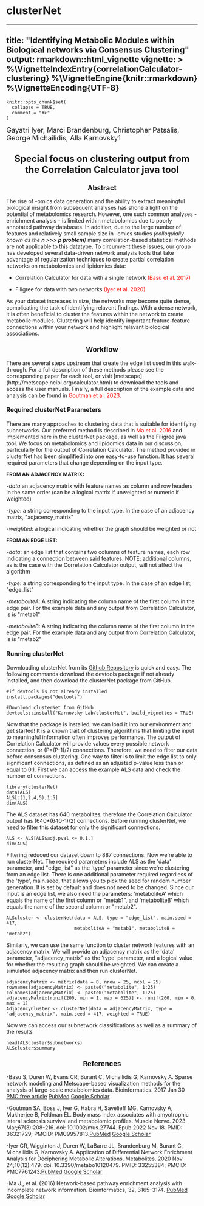 # clusterNet
---
title: "Identifying Metabolic Modules within Biological networks via Consensus Clustering"
output: rmarkdown::html_vignette
vignette: >
  %\VignetteIndexEntry{correlationCalculator-clustering}
  %\VignetteEngine{knitr::rmarkdown}
  %\VignetteEncoding{UTF-8}
---

```{r, include = FALSE}
knitr::opts_chunk$set(
  collapse = TRUE,
  comment = "#>"
)
```
<font size = "4"> Gayatri Iyer, Marci Brandenburg, Christopher Patsalis, George Michailidis, Alla Karnovsky1 </font>


<h2 align="center" id="heading"><font size = 5>Special focus on clustering output from the Correlation Calculator java tool</font></h2>

<h3 align = "center" id = "heading"><font size = 4>Abstract</font></h3>

The rise of -omics data generation and the ability to extract meaningful biological insight from subsequent analyses has shone a light on the potential of metabolomics research. However, one such common analyses - enrichment analysis - is limited within metabolomics due to poorly annotated pathway databases. In addition, due to the large number of features and relatively small sample size in -omics studies *(colloquially known as the **n >>> p problem**)* many correlation-based statistical methods are not applicable to this datatype. To circumvent these issues, our group has developed several data-driven network analysis tools that take advantage of regularization techniques to create partial correlation networks on metabolomics and lipidomics data:

- Correlation Calculator for data with a single network <span style="color: red;">(Basu et al. 2017)</span>

- Filigree for data with two networks <span style="color: red;">(Iyer et al. 2020)</span>

As your dataset increases in size, the networks may become quite dense, complicating the task of identifying relavent findings. With a dense network, it is often beneficial to cluster the features within the network to create metabolic modules. Clustering will help identify important feature-feature connections within your network and highlight relavant biological associations.

<h3 align = "center" id = "heading"><font size = 4>Workflow</font></h3>
There are several steps upstream that create the edge list used in this walk-through. For a full description of these methods please see the corresponding paper for each tool, or visit [metscape](http://metscape.ncibi.org/calculator.html) to download the tools and access the user manuals. Finally, a full description of the example data and analysis can be found in <span style="color: red;">Goutman et al. 2023</span>.  

<h4 align = "left" id = "heading"><font size = 3>Required clusterNet Parameters</font></h3>

There are many approaches to clustering data that is suitable for identifying subnetworks. Our preferred method is described in <span style="color: red;">Ma et al. 2016</span> and implemented here in the clusterNet package, as well as the Filigree java tool. We focus on metabolomics and lipidomics data in our discussion, particularly for the output of Correlation Calculator. The method provided in clusterNet has been simplified into one easy-to-use function. It has several required parameters that change depending on the input type. 

<font size = "2">**FROM AN ADJACENCY MATRIX:**</font>

-*data* an adjacency matrix with feature names as column and row headers in the same order (can be a logical matrix if unweighted or numeric if weighted)

-*type*: a string corresponding to the input type. In the case of an adjacency matrix, "adjacency_matrix"

-*weighted*: a logical indicating whether the graph should be weighted or not


<font size = "2">**FROM AN EDGE LIST:**</font>

-*data*: an edge list that contains two columns of feature names, each row indicating a connection between said features. NOTE: additional columns, as is the case with the Correlation Calculator output, will not affect the algorithm

-*type*: a string corresponding to the input type. In the case of an edge list, "edge_list"

-*metaboliteA*: A string indicating the column name of the first column in the edge pair. For the example data and any output from Correlation Calculator, is is "metab1"

-*metaboliteB*: A string indicating the column name of the first column in the edge pair. For the example data and any output from Correlation Calculator, is is "metab2"


<h4 align = "left" id = "heading"><font size = 3>Running clusterNet</font></h3>

Downloading clusterNet from its [Github Repository](https://github.com/Karnovsky-Lab/clusterNet) is quick and easy. The following commands download the devtools package if not already installed, and then download the clusterNet package from GitHub.
```{r setup, eval = FALSE}
#if devtools is not already installed
install.packages("devtools")

#Download clusterNet from GitHub
devtools::install("Karnovsky-Lab/clusterNet", build_vignettes = TRUE)
```
Now that the package is installed, we can load it into our environment and get started! It is a known trait of clustering algorithms that limiting the input to meaningful information often improves performance. The output of Correlation Calculator will provide values every possible network connection, or (P*(P-1)/2) connections. Therefore, we need to filter our data before consensus clustering. One way to filter is to limit the edge list to only significant connections, as defined as an adjusted p-value less than or equal to 0.1. First we can access the example ALS data and check the number of connections.
```{r}
library(clusterNet)
data(ALS)
ALS[c(1,2,4,5),1:5]
dim(ALS)
```
The ALS dataset has 640 metabolites, therefore the Correlation Calculator output has (640*(640-1)/2) connections. Before running clusterNet, we need to filter this dataset for only the significant connections.
```{r}
ALS <- ALS[ALS$adj.pval <= 0.1,]
dim(ALS)
```
Filtering  reduced our dataset down to 887 connections. Now we're able to run clusterNet. The required parameters include ALS as the 'data' parameter, and "edge_list" as the 'type' parameter since we're clustering from an edge list. There is one additional parameter required regardless of the 'type', main.seed, that allows you to pick the seed for random number generation. It is set by default and does not need to be changed. Since our input is an edge list, we also need the parameters: 'metaboliteA' which equals the name of the first column or "metab1", and 'metaboliteB' which equals the name of the second column or "metab2".
```{r, results = 'hide', message = FALSE, warning = FALSE, error = FALSE}
ALScluster <- clusterNet(data = ALS, type = "edge_list", main.seed = 417,
                         metaboliteA = "metab1", metaboliteB = "metab2")
```

Similarly, we can use the same function to cluster network features with an adjacency matrix. We will provide an adjacency matrix as the 'data' parameter, "adjacency_matrix" as the 'type' parameter, and a logical value for whether the resulting graph should be weighted. We can create a simulated adjacency matrix and then run clusterNet.
```{r, eval = FALSE}
adjacencyMatrix <- matrix(data = 0, nrow = 25, ncol = 25)
rownames(adjacencyMatrix) <- paste0("metabolite", 1:25)
colnames(adjacencyMatrix) <- paste0("metabolite", 1:25)
adjacencyMatrix[runif(200, min = 1, max = 625)] <- runif(200, min = 0, max = 1)
AdjacencyCluster <- clusterNet(data = adjacencyMatrix, type = "adjacency_matrix", main.seed = 417, weighted = TRUE)
```
Now we can access our subnetwork classifications as well as a summary of the results
```{r}
head(ALScluster$subnetworks)
ALScluster$summary
```
<h3 align = "center" id = "heading"><font size = 4>References</font></h3>

-Basu S, Duren W, Evans CR, Burant C, Michailidis G, Karnovsky A.
Sparse network modeling and Metscape-based visualization methods for the analysis of large-scale metabolomics data. Bioinformatics. 2017 Jan 30 [PMC free article](https://www.ncbi.nlm.nih.gov/pmc/articles/PMC5860222/) [PubMed](https://pubmed.ncbi.nlm.nih.gov/28137712/) [Google Scholar](https://scholar.google.com/scholar_lookup?journal=Bioinformatics&title=Sparse+network+modeling+and+metscape-based+visualization+methods+for+the+analysis+of+large-scale+metabolomics+data&author=S.+Basu&author=W.+Duren&author=C.R.+Evans&author=C.F.+Burant&author=G.+Michailidis&volume=33&publication_year=2017&pages=1545-1553&pmid=28137712&doi=10.1093/bioinformatics/btx012&)

-Goutman SA, Boss J, Iyer G, Habra H, Savelieff MG, Karnovsky A, Mukherjee B, Feldman EL. Body mass index associates with amyotrophic lateral sclerosis survival and metabolomic profiles. Muscle Nerve. 2023 Mar;67(3):208-216. doi: 10.1002/mus.27744. Epub 2022 Nov 18. PMID: 36321729; PMCID: PMC9957813.[PubMed](https://pubmed.ncbi.nlm.nih.gov/36321729/) [Google Scholar](https://scholar.google.com/scholar?hl=en&as_sdt=0%2C23&q=Goutman+SA%2C+Boss+J%2C+Iyer+G%2C+Habra+H%2C+Savelieff+MG%2C+Karnovsky+A%2C+Mukherjee+B%2C+Feldman+EL.+Body+mass+index+associates+with+amyotrophic+lateral+sclerosis+survival+and+metabolomic+profiles.+Muscle+Nerve.+2023+Mar%3B67%283%29%3A208-216.+doi%3A+10.1002%2Fmus.27744.+Epub+2022+Nov+18.+PMID%3A+36321729%3B+PMCID%3A+PMC9957813.&btnG=)

-Iyer GR, Wigginton J, Duren W, LaBarre JL, Brandenburg M, Burant C, Michailidis G, Karnovsky A. Application of Differential Network Enrichment Analysis for Deciphering Metabolic Alterations. Metabolites. 2020 Nov 24;10(12):479. doi: 10.3390/metabo10120479. PMID: 33255384; PMCID: PMC7761243.[PubMed](https://www.ncbi.nlm.nih.gov/pmc/articles/PMC7761243/) [Google Scholar](https://scholar.google.com/scholar?hl=en&as_sdt=0%2C23&q=Application+of+Differential+Network+Enrichment+Analysis+for+Deciphering+Metabolic+Alterations&btnG=)

-Ma J., et al. (2016) Network-based pathway enrichment analysis with incomplete network information. Bioinformatics, 32, 3165–3174. [PubMed](https://pubmed.ncbi.nlm.nih.gov/27357170/) [Google Scholar](https://scholar.google.com/scholar?hl=en&as_sdt=0%2C23&q=%282016%29+Network-based+pathway+enrichment+analysis+with+incomplete+network+information.+Bioinformatics%2C+32%2C+3165%E2%80%933174.&btnG=)
